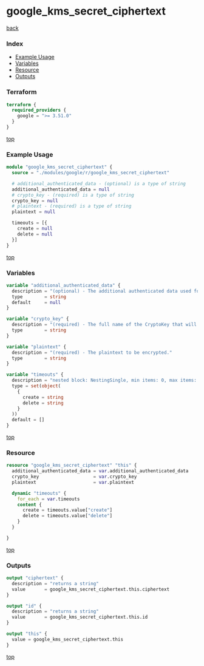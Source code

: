# google_kms_secret_ciphertext

[back](../google.md)

### Index

- [Example Usage](#example-usage)
- [Variables](#variables)
- [Resource](#resource)
- [Outputs](#outputs)

### Terraform

```terraform
terraform {
  required_providers {
    google = ">= 3.51.0"
  }
}
```

[top](#index)

### Example Usage

```terraform
module "google_kms_secret_ciphertext" {
  source = "./modules/google/r/google_kms_secret_ciphertext"

  # additional_authenticated_data - (optional) is a type of string
  additional_authenticated_data = null
  # crypto_key - (required) is a type of string
  crypto_key = null
  # plaintext - (required) is a type of string
  plaintext = null

  timeouts = [{
    create = null
    delete = null
  }]
}
```

[top](#index)

### Variables

```terraform
variable "additional_authenticated_data" {
  description = "(optional) - The additional authenticated data used for integrity checks during encryption and decryption."
  type        = string
  default     = null
}

variable "crypto_key" {
  description = "(required) - The full name of the CryptoKey that will be used to encrypt the provided plaintext.\nFormat: ''projects/{{project}}/locations/{{location}}/keyRings/{{keyRing}}/cryptoKeys/{{cryptoKey}}''"
  type        = string
}

variable "plaintext" {
  description = "(required) - The plaintext to be encrypted."
  type        = string
}

variable "timeouts" {
  description = "nested block: NestingSingle, min items: 0, max items: 0"
  type = set(object(
    {
      create = string
      delete = string
    }
  ))
  default = []
}
```

[top](#index)

### Resource

```terraform
resource "google_kms_secret_ciphertext" "this" {
  additional_authenticated_data = var.additional_authenticated_data
  crypto_key                    = var.crypto_key
  plaintext                     = var.plaintext

  dynamic "timeouts" {
    for_each = var.timeouts
    content {
      create = timeouts.value["create"]
      delete = timeouts.value["delete"]
    }
  }

}
```

[top](#index)

### Outputs

```terraform
output "ciphertext" {
  description = "returns a string"
  value       = google_kms_secret_ciphertext.this.ciphertext
}

output "id" {
  description = "returns a string"
  value       = google_kms_secret_ciphertext.this.id
}

output "this" {
  value = google_kms_secret_ciphertext.this
}
```

[top](#index)